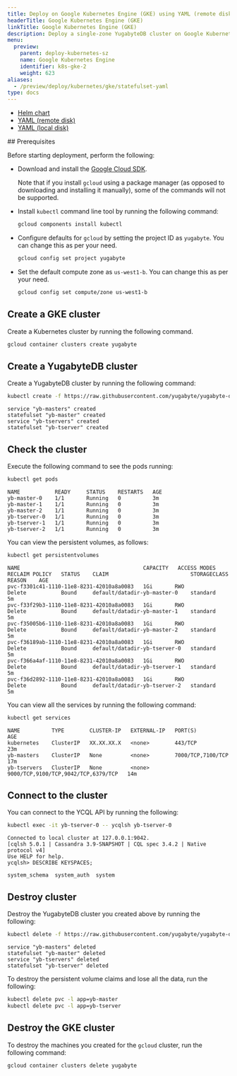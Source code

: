 ```yaml
---
title: Deploy on Google Kubernetes Engine (GKE) using YAML (remote disk)
headerTitle: Google Kubernetes Engine (GKE)
linkTitle: Google Kubernetes Engine (GKE)
description: Deploy a single-zone YugabyteDB cluster on Google Kubernetes Engine (GKE) using YAML (remote disk).
menu:
  preview:
    parent: deploy-kubernetes-sz
    name: Google Kubernetes Engine
    identifier: k8s-gke-2
    weight: 623
aliases:
  - /preview/deploy/kubernetes/gke/statefulset-yaml
type: docs
---
```


<ul class="nav nav-tabs-alt nav-tabs-yb">
  <li >
    <a href="../helm-chart/" class="nav-link">
      <i class="fas fa-cubes" aria-hidden="true"></i>
      Helm chart
    </a>
  </li>
  <li >
    <a href="../statefulset-yaml/" class="nav-link active">
      <i class="fas fa-cubes" aria-hidden="true"></i>
      YAML (remote disk)
    </a>
  </li>
  <li >
    <a href="../statefulset-yaml-local-ssd/" class="nav-link">
      <i class="fas fa-cubes" aria-hidden="true"></i>
      YAML (local disk)
    </a>
  </li>
</ul>
## Prerequisites

Before starting deployment, perform the following:

- Download and install the [Google Cloud SDK](https://cloud.google.com/sdk/downloads/).

  Note that if you install `gcloud` using a package manager (as opposed to downloading and installing it manually), some of the commands will not be supported.

- Install `kubectl` command line tool by running the following command:

  ```sh
  gcloud components install kubectl
  ```

- Configure defaults for `gcloud` by setting the project ID as `yugabyte`. You can change this as per your need.

  ```sh
  gcloud config set project yugabyte
  ```

- Set the default compute zone as `us-west1-b`. You can change this as per your need.

  ```sh
  gcloud config set compute/zone us-west1-b
  ```

## Create a GKE cluster

Create a Kubernetes cluster by running the following command.

```sh
gcloud container clusters create yugabyte
```

## Create a YugabyteDB cluster

Create a YugabyteDB cluster by running the following command:

```sh
kubectl create -f https://raw.githubusercontent.com/yugabyte/yugabyte-db/master/cloud/kubernetes/yugabyte-statefulset.yaml
```

```output
service "yb-masters" created
statefulset "yb-master" created
service "yb-tservers" created
statefulset "yb-tserver" created
```

## Check the cluster

Execute the following command to see the pods running:

```sh
kubectl get pods
```

```output
NAME           READY     STATUS    RESTARTS   AGE
yb-master-0    1/1       Running   0          3m
yb-master-1    1/1       Running   0          3m
yb-master-2    1/1       Running   0          3m
yb-tserver-0   1/1       Running   0          3m
yb-tserver-1   1/1       Running   0          3m
yb-tserver-2   1/1       Running   0          3m
```

You can view the persistent volumes, as follows:

```sh
kubectl get persistentvolumes
```

```output
NAME                                       CAPACITY   ACCESS MODES   RECLAIM POLICY   STATUS    CLAIM                          STORAGECLASS   REASON    AGE
pvc-f3301c41-1110-11e8-8231-42010a8a0083   1Gi       RWO            Delete           Bound     default/datadir-yb-master-0    standard                 5m
pvc-f33f29b3-1110-11e8-8231-42010a8a0083   1Gi       RWO            Delete           Bound     default/datadir-yb-master-1    standard                 5m
pvc-f35005b6-1110-11e8-8231-42010a8a0083   1Gi       RWO            Delete           Bound     default/datadir-yb-master-2    standard                 5m
pvc-f36189ab-1110-11e8-8231-42010a8a0083   1Gi       RWO            Delete           Bound     default/datadir-yb-tserver-0   standard                 5m
pvc-f366a4af-1110-11e8-8231-42010a8a0083   1Gi       RWO            Delete           Bound     default/datadir-yb-tserver-1   standard                 5m
pvc-f36d2892-1110-11e8-8231-42010a8a0083   1Gi       RWO            Delete           Bound     default/datadir-yb-tserver-2   standard                 5m
```

You can view all the services by running the following command:

```sh
kubectl get services
```

```output
NAME          TYPE        CLUSTER-IP   EXTERNAL-IP   PORT(S)                               AGE
kubernetes    ClusterIP   XX.XX.XX.X   <none>        443/TCP                               23m
yb-masters    ClusterIP   None         <none>        7000/TCP,7100/TCP                     17m
yb-tservers   ClusterIP   None         <none>        9000/TCP,9100/TCP,9042/TCP,6379/TCP   14m
```

## Connect to the cluster

You can connect to the YCQL API by running the following:

```sh
kubectl exec -it yb-tserver-0 -- ycqlsh yb-tserver-0
```

```output
Connected to local cluster at 127.0.0.1:9042.
[cqlsh 5.0.1 | Cassandra 3.9-SNAPSHOT | CQL spec 3.4.2 | Native protocol v4]
Use HELP for help.
ycqlsh> DESCRIBE KEYSPACES;

system_schema  system_auth  system
```

## Destroy cluster

Destroy the YugabyteDB cluster you created above by running the following:

```sh
kubectl delete -f https://raw.githubusercontent.com/yugabyte/yugabyte-db/master/cloud/kubernetes/yugabyte-statefulset.yaml
```

```output
service "yb-masters" deleted
statefulset "yb-master" deleted
service "yb-tservers" deleted
statefulset "yb-tserver" deleted
```

To destroy the persistent volume claims and lose all the data, run the following:

```sh
kubectl delete pvc -l app=yb-master
kubectl delete pvc -l app=yb-tserver
```

## Destroy the GKE cluster

To destroy the machines you created for the `gcloud` cluster, run the following command:

```sh
gcloud container clusters delete yugabyte
```

